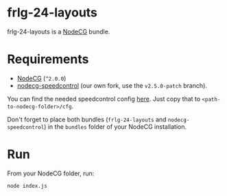 # frlg-24-layouts

frlg-24-layouts is a [NodeCG](http://github.com/nodecg/nodecg) bundle.

# Requirements

- [NodeCG](http://github.com/nodecg/nodecg) (`^2.0.0`)
- [nodecg-speedcontrol](https://github.com/PokemonSpeedruns/nodecg-speedcontrol) (our own fork, use the `v2.5.0-patch` branch).

You can find the needed speedcontrol config [here](config/nodecg-speedcontrol.json). Just copy that to `<path-to-nodecg-folder>/cfg`.

Don't forget to place both bundles (`frlg-24-layouts` and `nodecg-speedcontrol`) in the `bundles` folder of your NodeCG installation.

# Run

From your NodeCG folder, run:

`node index.js`
